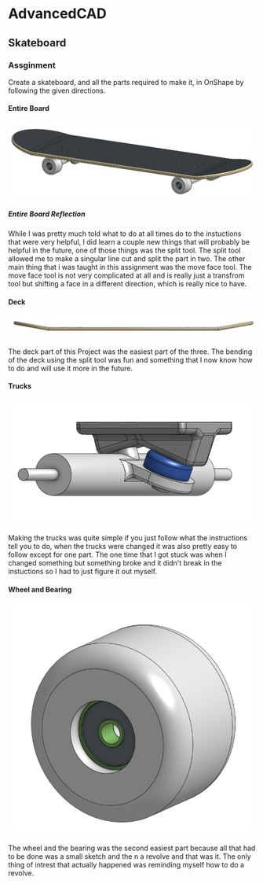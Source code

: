 # AdvancedCAD
## Skateboard 
### Assginment
Create a skateboard, and all the parts required to make it, in OnShape by following the given directions.
#### Entire Board
![FullSkateboard](Images/FullSkateboard.png)
##### Entire Board Reflection
While I was pretty much told what to do at all times do to the instuctions that were very helpful, I did learn a couple new things that will probably be helpful in the future, one of those things was the split tool. The split tool allowed me to make a singular line cut and split the part in two. The other main thing that i was taught in this assignment was the move face tool. The move face tool is not very complicated at all and is really just a transfrom tool but shifting a face in a different direction, which is really nice to have.
#### Deck
![Deck_Photo](Images/DeckPhoto.png)

The deck part of this Project was the easiest part of the three. The bending of the deck using the split tool was fun and something that I now know how to do and will use it more in the future.

#### Trucks
![Trucks_Photo](Images/Trucks.png)

Making the trucks was quite simple if you just follow what the instructions tell you to do, when the trucks were changed it was also pretty easy to follow except for one part. The one time that I got stuck was when I changed something but something broke and it didn't break in the instuctions so I had to just figure it out myself.

#### Wheel and Bearing
![Wheel_and_Bearing](Images/WheelAndBearing.png)

The wheel and the bearing was the second easiest part because all that had to be done was a small sketch and the n a revolve and that was it. The only thing of intrest that actually happened was reminding myself how to do a revolve.
